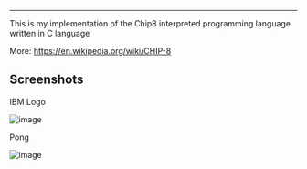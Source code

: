 ---------------------------------------------------------------------------------------
This is my implementation of the Chip8 interpreted programming language written in C language

More: https://en.wikipedia.org/wiki/CHIP-8


Screenshots
-----------

IBM Logo 

![image](https://user-images.githubusercontent.com/57451703/107190560-f0636980-6a10-11eb-84be-00a67a2974ef.png)

Pong 

![image](https://user-images.githubusercontent.com/57451703/107190770-3c161300-6a11-11eb-8981-007b198ca732.png)

